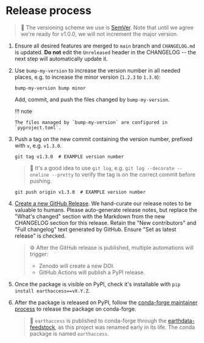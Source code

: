 # Release process

> :memo: The versioning scheme we use is [SemVer](http://semver.org/). Note that until
> we agree we're ready for v1.0.0, we will not increment the major version.

1. Ensure all desired features are merged to `main` branch and `CHANGELOG.md` is
   updated. **Do not** edit the `Unreleased` header in the CHANGELOG -- the next step
   will automatically update it.
1. Use `bump-my-version` to increase the version number in all needed places, e.g. to
   increase the minor version (`1.2.3` to `1.3.0`):

   ```plain
   bump-my-version bump minor
   ```

   Add, commit, and push the files changed by `bump-my-version`.

   !!! note

       The files managed by `bump-my-version` are configured in `pyproject.toml`.

1. Push a tag on the new commit containing the version number, prefixed with `v`, e.g.
   `v1.3.0`.

   ```plain
   git tag v1.3.0  # EXAMPLE version number
   ```

   > :memo: It's a good idea to use `git log`, e.g. `git log --decorate --oneline
   > --pretty` to verify the tag is on the correct commit before pushing.

   ```plain
   git push origin v1.3.0  # EXAMPLE version number
   ```
1. [Create a new GitHub Release](https://github.com/nsidc/earthaccess/releases/new). We
   hand-curate our release notes to be valuable to humans. Please auto-generate
   release notes, but replace the "What's changed" section with the Markdown from the
   new CHANGELOG section for this release. Retain the "New contributors" and "Full
   changelog" text generated by GitHub. Ensure "Set as latest release" is checked.

   > :gear: After the GitHub release is published, multiple automations will trigger:
   >
   > - Zenodo will create a new DOI.
   > - GitHub Actions will publish a PyPI release.
1. Once the package is visible on PyPI, check it's installable with `pip install
   earthaccess==vX.Y.Z`.
1. After the package is released on PyPI, follow the
   [conda-forge maintainer process](https://conda-forge.org/docs/maintainer/) to release
   the package on conda-forge.

   > :memo: `earthaccess` is published to conda-forge through the
   > [earthdata-feedstock](https://github.com/conda-forge/earthdata-feedstock), as this
   > project was renamed early in its life. The conda package is named `earthaccess`.
